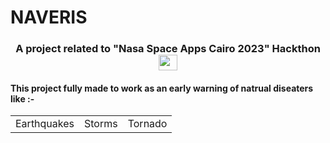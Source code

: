 # NAVERIS
<link rel="stylesheet" type="text/css" href="rm.css">
<h3 align="center">A project related to "Nasa Space Apps Cairo 2023" Hackthon <img src="https://png.pngtree.com/png-vector/20191113/ourmid/pngtree-winning-gold-cup-icon-flat-style-png-image_1977410.jpg" height = "25" width = "30"></img></h3>

<h4>This project fully made to work as an early warning of natrual diseaters like :-</h4>
<table>
  <tr>
    <td>
      Earthquakes
    </td>
    <td>
      Storms
    </td>
    <td>
      Tornado
    </td>
  </tr>
</table>


